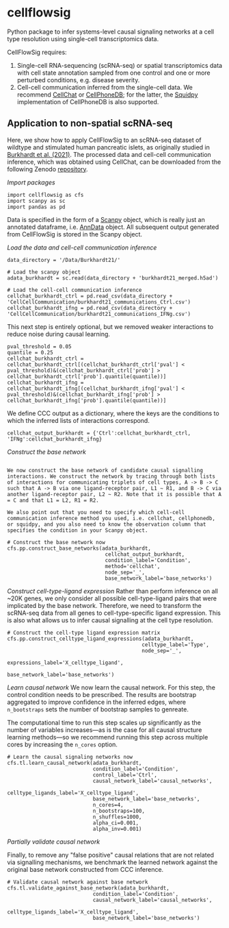 # cellflowsig
Python package to infer systems-level causal signaling networks at a cell type resolution using single-cell transcriptomics data.

CellFlowSig requires:

1. Single-cell RNA-sequencing (scRNA-seq) or spatial transcriptomics data with cell state annotation sampled from one control and one or more perturbed conditions, e.g. disease severity.
2. Cell-cell communication inferred from the single-cell data. We recommend [CellChat](https://github.com/sqjin/CellChat) or [CellPhoneDB](https://www.cellphonedb.org/); for the latter, the [Squidpy](https://squidpy.readthedocs.io/en/stable/) implementation of CellPhoneDB is also supported.

## Application to non-spatial scRNA-seq
Here, we show how to apply CellFlowSig to an scRNA-seq dataset of wildtype
and stimulated human pancreatic islets, as originally studied in [Burkhardt et al. (2021)](https://www.nature.com/articles/s41587-020-00803-5).
The processed data and cell-cell communication inference, which was obtained using CellChat,
can be downloaded from the following Zenodo [repository](https://zenodo.org/record/6791333#.Ys80tuxKirc).

_Import packages_
```
import cellflowsig as cfs
import scanpy as sc
import pandas as pd
```

Data is specified in the form of a [Scanpy](https://scanpy.readthedocs.io/en/stable/) object, which is really just an annotated dataframe, i.e. [AnnData](https://anndata.readthedocs.io/en/latest/) object. All subsequent output generated from CellFlowSig is stored in the Scanpy object.

_Load the data and cell-cell communication inference_
```
data_directory = '/Data/Burkhardt21/'

# Load the scanpy object
adata_burkhardt = sc.read(data_directory + 'burkhardt21_merged.h5ad')

# Load the cell-cell communication inference
cellchat_burkhardt_ctrl = pd.read_csv(data_directory + 'CellCellCommunication/burkhardt21_communications_Ctrl.csv')
cellchat_burkhardt_ifng = pd.read_csv(data_directory + 'CellCellCommunication/burkhardt21_communications_IFNg.csv')

```
This next step is entirely optional, but we removed weaker interactions to reduce
noise during causal learning.
```
pval_threshold = 0.05
quantile = 0.25
cellchat_burkhardt_ctrl = cellchat_burkhardt_ctrl[(cellchat_burkhardt_ctrl['pval'] < pval_threshold)&(cellchat_burkhardt_ctrl['prob'] > cellchat_burkhardt_ctrl['prob'].quantile(quantile))]
cellchat_burkhardt_ifng = cellchat_burkhardt_ifng[(cellchat_burkhardt_ifng['pval'] < pval_threshold)&(cellchat_burkhardt_ifng['prob'] > cellchat_burkhardt_ifng['prob'].quantile(quantile))]
```
We define CCC output as a dictionary, where the keys are the conditions to which the
inferred lists of interactions correspond.

```
cellchat_output_burkhardt = {'Ctrl':cellchat_burkhardt_ctrl, 'IFNg':cellchat_burkhardt_ifng}
```

_Construct the base network_
```

We now construct the base network of candidate causal signalling interactions. We construct the network by tracing through both lists of interactions for communicating triplets of cell types, A -> B -> C such that A -> B via one ligand-receptor pair, L1 ~ R1, and B -> C via another ligand-receptor pair, L2 ~ R2. Note that it is possible that A = C and that L1 = L2, R1 = R2.

We also point out that you need to specify which cell-cell communication inference method you used, i.e. cellchat, cellphonedb, or squidpy, and you also need to know the observation column that specifies the condition in your Scanpy object.

# Construct the base network now
cfs.pp.construct_base_networks(adata_burkhardt,
                                cellchat_output_burkhardt,
                                condition_label='Condition',
                                method='cellchat',
                                node_sep='_',
                                base_network_label='base_networks')
```
_Construct cell-type-ligand expression_
Rather than perform inference on all ~20K genes, we only consider
all possible cell-type-ligand pairs that were implicated by the base network.
Therefore, we need to transform the scRNA-seq data from all genes to
cell-type-specific ligand expression. This is also what allows us to infer
causal signalling at the cell type resolution.

```
# Construct the cell-type ligand expression matrix
cfs.pp.construct_celltype_ligand_expressions(adata_burkhardt,
                                            celltype_label='Type',
                                            node_sep='_',
                                            expressions_label='X_celltype_ligand',
                                            base_network_label='base_networks')
```
_Learn causal network_
We now learn the causal network. For this step, the control condition needs to be prescribed. The results are bootstrap aggregated to improve confidence in the inferred edges, where `n_bootstraps` sets the number of bootstrap samples to genreate.

The computational time to run this step scales up 
significantly as the number of variables increases—as is the case for all causal structure learning methods—so we recommend running this step across multiple cores by increasing the `n_cores` option.

```
# Learn the causal signaling networks now
cfs.tl.learn_causal_network(adata_burkhardt,
                            condition_label='Condition',
                            control_label='Ctrl',
                            causal_network_label='causal_networks',
                            celltype_ligands_label='X_celltype_ligand',
                            base_network_label='base_networks', 
                            n_cores=4,
                            n_bootstraps=100,
                            n_shuffles=1000,
                            alpha_ci=0.001,
                            alpha_inv=0.001)
```

_Partially validate causal network_ 

Finally, to remove any "false positive" causal relations that are not related
via signalling mechanisms, we benchmark the learned network against the original base network constructed from CCC inference.


```
# Validate causal network against base network
cfs.tl.validate_against_base_network(adata_burkhardt,
                            condition_label='Condition',
                            causal_network_label='causal_networks',
                            celltype_ligands_label='X_celltype_ligand',
                            base_network_label='base_networks')
```

